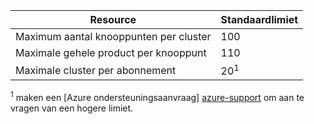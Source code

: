| Resource | Standaardlimiet |
| --- | :--- |
| Maximum aantal knooppunten per cluster | 100 |
| Maximale gehele product per knooppunt | 110 |
| Maximale cluster per abonnement | 20<sup>1</sup> |

<sup>1</sup> maken een [Azure ondersteuningsaanvraag] [ azure-support] om aan te vragen van een hogere limiet.<br />

<!-- LINKS - External -->
[azure-support]: https://ms.portal.azure.com/#blade/Microsoft_Azure_Support/HelpAndSupportBlade/newsupportrequest
